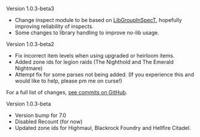 Version 1.0.3-beta3

* Change inspect module to be based on [LibGroupInSpecT](http://www.wowace.com/addons/libgroupinspect/), hopefully improving reliability of inspects.
* Some changes to library handling to improve no-lib usage.

Version 1.0.3-beta2

* Fix incorrect item levels when using upgraded or heirloom items.
* Added zone ids for legion raids (The Nighthold and The Emerald Nightmare)
* Attempt fix for some parses not being added. (If you experience this and would like to help, please pm me on curse!)

For a full list of changes, [see commits on GitHub](https://github.com/verath/GuildSkadaHighScore/compare/v1.0.3-beta...v1.0.3-beta2).

Version 1.0.3-beta

* Version bump for 7.0
* Disabled Recount (for now)
* Updated zone ids for Highmaul, Blackrock Foundry and Hellfire Citadel.
